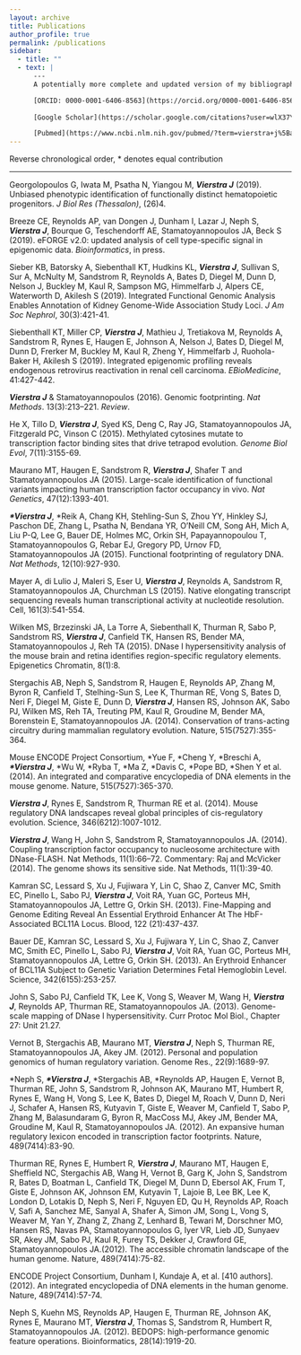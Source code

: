 ```yaml
---
layout: archive
title: Publications
author_profile: true
permalink: /publications
sidebar:
  - title: ""
  - text: |
      ---
      A potentially more complete and updated version of my bibliography can be found at the following links:

      [ORCID: 0000-0001-6406-8563](https://orcid.org/0000-0001-6406-8563)
      
      [Google Scholar](https://scholar.google.com/citations?user=wlX37YwAAAAJ&hl=en)

      [Pubmed](https://www.ncbi.nlm.nih.gov/pubmed/?term=vierstra+j%5Bau%5D)
---
```


Reverse chronological order, * denotes equal contribution

---

Georgolopoulos G, Iwata M, Psatha N, Yiangou M, ___Vierstra J___ (2019). Unbiased phenotypic identification of functionally distinct hematopoietic progenitors. *J Biol Res (Thessalon)*, (26)4.

Breeze CE, Reynolds AP, van Dongen J, Dunham I, Lazar J, Neph S, ___Vierstra J___, Bourque G, Teschendorff AE, Stamatoyannopoulos JA, Beck S (2019). eFORGE v2.0: updated analysis of cell type-specific signal in epigenomic data. *Bioinformatics*, in press.

Sieber KB, Batorsky A, Siebenthall KT, Hudkins KL, ___Vierstra J___, Sullivan S, Sur A, McNulty M, Sandstrom R, Reynolds A, Bates D, Diegel M, Dunn D, Nelson J, Buckley M, Kaul R, Sampson MG, Himmelfarb J, Alpers CE, Waterworth D, Akilesh S (2019). Integrated Functional Genomic Analysis Enables Annotation of Kidney Genome-Wide Association Study Loci. *J Am Soc Nephrol*, 30(3):421-41.

Siebenthall KT, Miller CP, ___Vierstra J___, Mathieu J, Tretiakova M, Reynolds A, Sandstrom R, Rynes E, Haugen E, Johnson A, Nelson J, Bates D, Diegel M, Dunn D, Frerker M, Buckley M, Kaul R, Zheng Y, Himmelfarb J, Ruohola-Baker H, Akilesh S (2019). Integrated epigenomic profiling reveals endogenous retrovirus reactivation in renal cell carcinoma. *EBioMedicine*, 41:427-442.

___Vierstra J___ & Stamatoyannopoulos (2016). Genomic footprinting. *Nat Methods*. 13(3):213–221. *Review*.

He X, Tillo D, ___Vierstra J___, Syed KS, Deng C, Ray JG, Stamatoyannopoulos JA, Fitzgerald PC, Vinson C (2015). Methylated cytosines mutate to transcription factor binding sites that drive tetrapod evolution. *Genome Biol Evol*, 7(11):3155-69.

Maurano MT, Haugen E, Sandstrom R, ___Vierstra J___, Shafer T and Stamatoyannopoulos JA (2015). Large-scale identification of functional variants impacting human transcription factor occupancy in vivo. *Nat Genetics*, 47(12):1393-401.

___\*Vierstra J___, \*Reik A, Chang KH, Stehling-Sun S, Zhou YY, Hinkley SJ, Paschon DE, Zhang L, Psatha N, Bendana YR, O’Neill CM, Song AH, Mich A, Liu P-Q, Lee G, Bauer DE, Holmes MC, Orkin SH, Papayannopoulou T, Stamatoyannopoulos G, Rebar EJ, Gregory PD, Urnov FD, Stamatoyannopoulos JA (2015). Functional footprinting of regulatory DNA. *Nat Methods*, 12(10):927-930.

Mayer A, di Lulio J, Maleri S, Eser U, ___Vierstra J___, Reynolds A, Sandstrom R, Stamatoyannopoulos JA, Churchman LS (2015). Native elongating transcript sequencing reveals human transcriptional activity at nucleotide resolution. Cell, 161(3):541-554.

Wilken MS, Brzezinski JA, La Torre A, Siebenthall K, Thurman R, Sabo P, Sandstrom RS, ___Vierstra J___, Canfield TK, Hansen RS, Bender MA, Stamatoyannopoulos J, Reh TA (2015). DNase I hypersensitivity analysis of the mouse brain and retina identifies region-specific regulatory elements. Epigenetics Chromatin, 8(1):8.

Stergachis AB, Neph S, Sandstrom R, Haugen E, Reynolds AP, Zhang M, Byron R, Canfield T, Stelhing-Sun S, Lee K, Thurman RE, Vong S, Bates D, Neri F, Diegel M, Giste E, Dunn D, ___Vierstra J___, Hansen RS, Johnson AK, Sabo PJ, Wilken MS, Reh TA, Treuting PM, Kaul R, Groudine M, Bender MA, Borenstein E, Stamatoyannopoulos JA. (2014). Conservation of trans-acting circuitry during mammalian regulatory evolution. Nature, 515(7527):355-364.

Mouse ENCODE Project Consortium, \*Yue F, \*Cheng Y, \*Breschi A, ___\*Vierstra J___, \*Wu W, \*Ryba T, \*Ma Z, \*Davis C, \*Pope BD, \*Shen Y et al. (2014). An integrated and comparative encyclopedia of DNA elements in the mouse genome. Nature, 515(7527):365-370.


___Vierstra J___, Rynes E, Sandstrom R, Thurman RE et al. (2014). Mouse regulatory DNA landscapes reveal global principles of cis-regulatory evolution. Science, 346(6212):1007-1012.

___Vierstra J___, Wang H, John S, Sandstrom R, Stamatoyannopoulos JA. (2014). Coupling transcription factor occupancy to nucleosome architecture with DNase-FLASH. Nat Methods, 11(1):66–72.
Commentary: Raj and McVicker (2014). The genome shows its sensitive side. Nat Methods, 11(1):39-40.

Kamran SC, Lessard S, Xu J, Fujiwara Y, Lin C, Shao Z, Canver MC, Smith EC, Pinello L, Sabo PJ, ___Vierstra J___, Voit RA, Yuan GC, Porteus MH, Stamatoyannopoulos JA, Lettre G, Orkin SH. (2013). Fine-Mapping and Genome Editing Reveal An Essential Erythroid Enhancer At The HbF-Associated BCL11A Locus. Blood, 122 (21):437-437.

Bauer DE, Kamran SC, Lessard S, Xu J, Fujiwara Y, Lin C, Shao Z, Canver MC, Smith EC, Pinello L, Sabo PJ, ___Vierstra J___, Voit RA, Yuan GC, Porteus MH, Stamatoyannopoulos JA, Lettre G, Orkin SH. (2013). An Erythroid Enhancer of BCL11A Subject to Genetic Variation Determines Fetal Hemoglobin Level. Science, 342(6155):253-257.

John S, Sabo PJ, Canfield TK, Lee K, Vong S, Weaver M, Wang H, ___Vierstra J___, Reynolds AP, Thurman RE, Stamatoyannopoulos JA. (2013). Genome-scale mapping of DNase I hypersensitivity. Curr Protoc Mol Biol., Chapter 27: Unit 21.27.

Vernot B, Stergachis AB, Maurano MT, ___Vierstra J___, Neph S, Thurman RE, Stamatoyannopoulos JA, Akey JM. (2012). Personal and population genomics of human regulatory variation. Genome Res., 22(9):1689-97.

\*Neph S, ___\*Vierstra J___, \*Stergachis AB, \*Reynolds AP, Haugen E, Vernot B, Thurman RE, John S, Sandstrom R, Johnson AK, Maurano MT, Humbert R, Rynes E, Wang H, Vong S, Lee K, Bates D, Diegel M, Roach V, Dunn D, Neri J, Schafer A, Hansen RS, Kutyavin T, Giste E, Weaver M, Canfield T, Sabo P, Zhang M, Balasundaram G, Byron R, MacCoss MJ, Akey JM, Bender MA, Groudine M, Kaul R, Stamatoyannopoulos JA. (2012). An expansive human regulatory lexicon encoded in transcription factor footprints. Nature, 489(7414):83-90.

Thurman RE, Rynes E, Humbert R, ___Vierstra J___, Maurano MT, Haugen E, Sheffield NC, Stergachis AB, Wang H, Vernot B, Garg K, John S, Sandstrom R, Bates D, Boatman L, Canfield TK, Diegel M, Dunn D, Ebersol AK, Frum T, Giste E, Johnson AK, Johnson EM, Kutyavin T, Lajoie B, Lee BK, Lee K, London D, Lotakis D, Neph S, Neri F, Nguyen ED, Qu H, Reynolds AP, Roach V, Safi A, Sanchez ME, Sanyal A, Shafer A, Simon JM, Song L, Vong S, Weaver M, Yan Y, Zhang Z, Zhang Z, Lenhard B, Tewari M, Dorschner MO, Hansen RS, Navas PA, Stamatoyannopoulos G, Iyer VR, Lieb JD, Sunyaev SR, Akey JM, Sabo PJ, Kaul R, Furey TS, Dekker J, Crawford GE, Stamatoyannopoulos JA.(2012). The accessible chromatin landscape of the human genome. Nature, 489(7414):75-82.

ENCODE Project Consortium, Dunham I, Kundaje A, et al. [410 authors]. (2012). An integrated encyclopedia of DNA elements in the human genome. Nature, 489(7414):57-74.

Neph S, Kuehn MS, Reynolds AP, Haugen E, Thurman RE, Johnson AK, Rynes E, Maurano MT, ___Vierstra J___, Thomas S, Sandstrom R, Humbert R, Stamatoyannopoulos JA. (2012). BEDOPS: high-performance genomic feature operations. Bioinformatics, 28(14):1919-20.

